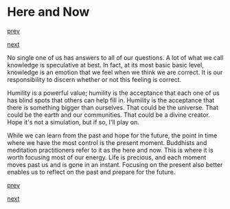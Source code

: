 # Here and Now

[prev](./002_bayesian_faith.md)

[next](./004_games_and_play.md)

No single one of us has answers to all of our questions. A lot of what we call knowledge is speculative at best. In fact, at its most basic basic level, knowledge is an emotion that we feel when we think we are correct. It is our responsibility to discern whether or not this feeling is correct.

Humility is a powerful value; humility is the acceptance that each one of us has blind spots that others can help fill in. Humility is the acceptance that there is something bigger than ourselves. That could be the universe. That could be the earth and our communities. That could be a divine creator. Hope it's not a simulation, but if so, I'll play on.

While we can learn from the past and hope for the future, the point in time where we have the most control is the present moment. Buddhists and meditation practitioners refer to it as the here and now. This is where it is worth focusing most of our energy. Life is precious, and each moment moves past us and is gone in an instant. Focusing on the present also better enables us to reflect on the past and prepare for the future.

[prev](./002_bayesian_faith.md)

[next](./004_games_and_play.md)
